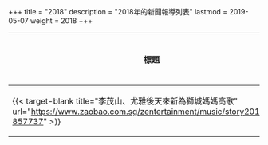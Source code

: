 +++
title = "2018"
description = "2018年的新聞報導列表"
lastmod = 2019-05-07
weight = 2018
+++

<style>
table th:nth-of-type(2) {
	width: 200px;
}
table th:nth-of-type(3), th:nth-of-type(4) {
	width: 150px;
}
</style>

標題  | 報導媒體  | 日期 | 地區
--------------|-------|------|------ 
{{< target-blank title="李茂山、尤雅後天來新為獅城媽媽高歌" url="https://www.zaobao.com.sg/zentertainment/music/story20180510-857737" >}}   | 聯合早報 | 2018年05月10日 |  新加坡